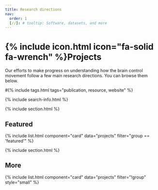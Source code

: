```yaml
---
title: Research directions
nav:
  order: 1
  [//]: # tooltip: Software, datasets, and more
---
```


# {% include icon.html icon="fa-solid fa-wrench" %}Projects

Our efforts to make progress on understanding how the brain control movement follow a few main research directions. You can browse them below.

#{% include tags.html tags="publication, resource, website" %}

{% include search-info.html %}

{% include section.html %}

## Featured

{% include list.html component="card" data="projects" filter="group == 'featured'" %}

{% include section.html %}

## More

{% include list.html component="card" data="projects" filter="!group" style="small" %}
